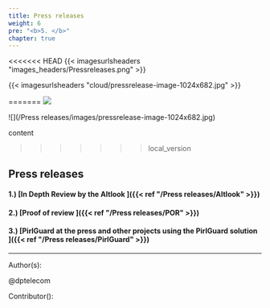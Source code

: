 ```yaml
---
title: Press releases
weight: 6
pre: "<b>5. </b>"
chapter: true
---
```

<<<<<<< HEAD
{{< imagesurlsheaders "images_headers/Pressreleases.png"  >}}

{{< imagesurlsheaders "cloud/pressrelease-image-1024x682.jpg"  >}}


=======
![](/images_headers/Pressreleases.png)

![](/Press releases/images/pressrelease-image-1024x682.jpg)


content
>>>>>>> local_version

## Press releases

#### 1.) [In Depth Review by the Altlook ]({{< ref "/Press releases/Altlook" >}})
#### 2.) [Proof of review ]({{< ref "/Press releases/POR" >}})
#### 3.) [PirlGuard at the press and other projects using the PirlGuard solution ]({{< ref "/Press releases/PirlGuard" >}})






---
Author(s):  


@dptelecom

Contributor():



